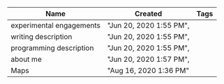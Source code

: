 ﻿Name|Created|Tags
-|-|-|
experimental engagements|"Jun 20, 2020 1:55 PM",
writing description|"Jun 20, 2020 1:55 PM",
programming description|"Jun 20, 2020 1:55 PM",
about me|"Jun 20, 2020 1:57 PM",
Maps|"Aug 16, 2020 1:36 PM"|